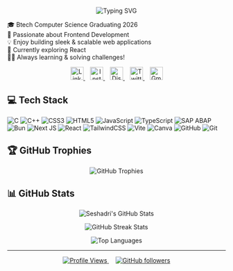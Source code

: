 <p align="center">
  <img src="https://readme-typing-svg.herokuapp.com?font=Fira+Code&size=30&duration=4000&color=7E3ACE&center=true&vCenter=true&width=800&height=60&lines=Hi%2C+I'm+Seshadri!+%F0%9F%99%8B%F0%9F%8F%BB%E2%80%8D%E2%99%80" alt="Typing SVG" />
</p>

🎓 Btech Computer Science Graduating 2026<br>
🌟 Passionate about Frontend Development<br>
💡 Enjoy building sleek & scalable web applications<br>
🚀 Currently exploring React<br>
👩‍💻 Always learning & solving challenges!

<p align="center">
  <a href="https://www.linkedin.com/in/seshadri-dutta">
    <img width="30" height="30" src="https://cdn-icons-png.flaticon.com/512/174/174857.png" alt="LinkedIn"/>
  </a>
  &nbsp;&nbsp;
  <a href="https://www.instagram.com/seshadri-dutta">
    <img width="30" height="30" src="https://upload.wikimedia.org/wikipedia/commons/a/a5/Instagram_icon.png" alt="Instagram"/>
  </a>
  &nbsp;&nbsp;
  <a href="https://discordapp.com/users/seshadri004">
    <img width="30" height="30" src="https://cdn-icons-png.flaticon.com/512/5968/5968756.png" alt="Discord"/>
  </a>
  &nbsp;&nbsp;
  <a href="https://x.com/DuttaSeshadri">
    <img width="30" height="30" src="https://cdn-icons-png.flaticon.com/512/733/733579.png" alt="Twitter"/>
  </a>
    &nbsp;&nbsp;
  <a href="mailto:seshadridutta@gmail.com">
    <img width="30" height="30" src="https://cdn-icons-png.flaticon.com/512/281/281769.png" alt="Gmail"/>
  </a>
</p>


## 💻 Tech Stack

![C](https://img.shields.io/badge/c-%2300599C.svg?style=for-the-badge&logo=c&logoColor=white) 
![C++](https://img.shields.io/badge/c++-%2300599C.svg?style=for-the-badge&logo=c%2B%2B&logoColor=white) 
![CSS3](https://img.shields.io/badge/css3-%231572B6.svg?style=for-the-badge&logo=css3&logoColor=white) 
![HTML5](https://img.shields.io/badge/html5-%23E34F26.svg?style=for-the-badge&logo=html5&logoColor=white) 
![JavaScript](https://img.shields.io/badge/javascript-%23323330.svg?style=for-the-badge&logo=javascript&logoColor=%23F7DF1E) 
![TypeScript](https://img.shields.io/badge/typescript-%23007ACC.svg?style=for-the-badge&logo=typescript&logoColor=white) 
![SAP ABAP](https://img.shields.io/badge/SAP%20ABAP-%230060A2.svg?style=for-the-badge&logo=sap&logoColor=white)
![Bun](https://img.shields.io/badge/Bun-%23000000.svg?style=for-the-badge&logo=bun&logoColor=white) 
![Next JS](https://img.shields.io/badge/Next-black?style=for-the-badge&logo=next.js&logoColor=white) 
![React](https://img.shields.io/badge/react-%2320232a.svg?style=for-the-badge&logo=react&logoColor=%2361DAFB) 
![TailwindCSS](https://img.shields.io/badge/tailwindcss-%2338B2AC.svg?style=for-the-badge&logo=tailwind-css&logoColor=white) 
![Vite](https://img.shields.io/badge/vite-%23646CFF.svg?style=for-the-badge&logo=vite&logoColor=white) 
![Canva](https://img.shields.io/badge/Canva-%2300C4CC.svg?style=for-the-badge&logo=Canva&logoColor=white) 
![GitHub](https://img.shields.io/badge/github-%23121011.svg?style=for-the-badge&logo=github&logoColor=white) 
![Git](https://img.shields.io/badge/git-%23F05033.svg?style=for-the-badge&logo=git&logoColor=white)

## 🏆 GitHub Trophies

<p align="center">
  <img src="https://github-profile-trophy.vercel.app/?username=seshadri-dutta&theme=radical&no-frame=false&no-bg=false&margin-w=4" alt="GitHub Trophies">
</p>

## 📊 GitHub Stats

<p align="center">
  <img src="https://github-readme-stats.vercel.app/api?username=seshadri-dutta&show_icons=true&theme=radical" alt="Seshadri's GitHub Stats">
</p>

<p align="center">
  <img src="https://github-readme-streak-stats.herokuapp.com/?user=seshadri-dutta&theme=radical" alt="GitHub Streak Stats">
</p>

<p align="center">
  <img src="https://github-readme-stats.vercel.app/api/top-langs/?username=seshadri-dutta&layout=compact&theme=radical" alt="Top Languages">
</p>

---

<p align="center">
  <a href="https://github.com/seshadri-dutta">
    <img src="https://komarev.com/ghpvc/?username=seshadri-dutta&color=blueviolet&style=flat-square" alt="Profile Views">
  </a>
  &nbsp;&nbsp;&nbsp;
  <a href="https://github.com/seshadri-dutta">
    <img alt="GitHub followers" src="https://img.shields.io/github/followers/seshadri-dutta?color=blueviolet&logo=github&style=flat-square">
  </a>
</p>
